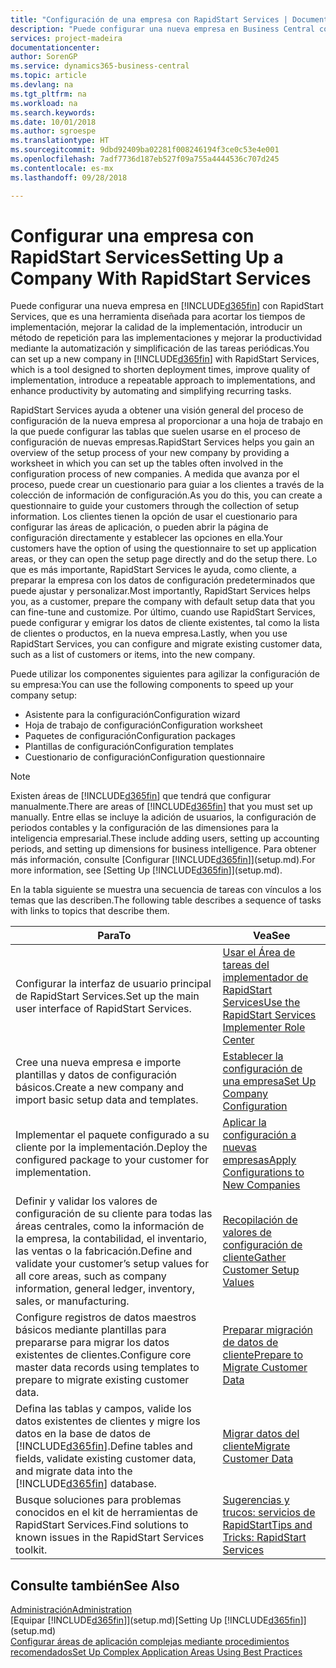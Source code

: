 ```yaml
---
title: "Configuración de una empresa con RapidStart Services | Documentos de Microsoft"
description: "Puede configurar una nueva empresa en Business Central con RapidStart Services, que es una herramienta diseñada para acortar los tiempos de implementación, mejorar la calidad de la implementación, introducir un método de repetición para las implementaciones y mejorar la productividad mediante la automatización y simplificación de las tareas periódicas."
services: project-madeira
documentationcenter: 
author: SorenGP
ms.service: dynamics365-business-central
ms.topic: article
ms.devlang: na
ms.tgt_pltfrm: na
ms.workload: na
ms.search.keywords: 
ms.date: 10/01/2018
ms.author: sgroespe
ms.translationtype: HT
ms.sourcegitcommit: 9dbd92409ba02281f008246194f3ce0c53e4e001
ms.openlocfilehash: 7adf7736d187eb527f09a755a4444536c707d245
ms.contentlocale: es-mx
ms.lasthandoff: 09/28/2018

---
```

# <a name="setting-up-a-company-with-rapidstart-services"></a><span data-ttu-id="4b693-103">Configurar una empresa con RapidStart Services</span><span class="sxs-lookup"><span data-stu-id="4b693-103">Setting Up a Company With RapidStart Services</span></span>
<span data-ttu-id="4b693-104">Puede configurar una nueva empresa en [!INCLUDE[d365fin](includes/d365fin_md.md)] con RapidStart Services, que es una herramienta diseñada para acortar los tiempos de implementación, mejorar la calidad de la implementación, introducir un método de repetición para las implementaciones y mejorar la productividad mediante la automatización y simplificación de las tareas periódicas.</span><span class="sxs-lookup"><span data-stu-id="4b693-104">You can set up a new company in [!INCLUDE[d365fin](includes/d365fin_md.md)] with RapidStart Services, which is a tool designed to shorten deployment times, improve quality of implementation, introduce a repeatable approach to implementations, and enhance productivity by automating and simplifying recurring tasks.</span></span>  

<span data-ttu-id="4b693-105">RapidStart Services ayuda a obtener una visión general del proceso de configuración de la nueva empresa al proporcionar a una hoja de trabajo en la que puede configurar las tablas que suelen usarse en el proceso de configuración de nuevas empresas.</span><span class="sxs-lookup"><span data-stu-id="4b693-105">RapidStart Services helps you gain an overview of the setup process of your new company by providing a worksheet in which you can set up the tables often involved in the configuration process of new companies.</span></span> <span data-ttu-id="4b693-106">A medida que avanza por el proceso, puede crear un cuestionario para guiar a los clientes a través de la colección de información de configuración.</span><span class="sxs-lookup"><span data-stu-id="4b693-106">As you do this, you can create a questionnaire to guide your customers through the collection of setup information.</span></span> <span data-ttu-id="4b693-107">Los clientes tienen la opción de usar el cuestionario para configurar las áreas de aplicación, o pueden abrir la página de configuración directamente y establecer las opciones en ella.</span><span class="sxs-lookup"><span data-stu-id="4b693-107">Your customers have the option of using the questionnaire to set up application areas, or they can open the setup page directly and do the setup there.</span></span> <span data-ttu-id="4b693-108">Lo que es más importante, RapidStart Services le ayuda, como cliente, a preparar la empresa con los datos de configuración predeterminados que puede ajustar y personalizar.</span><span class="sxs-lookup"><span data-stu-id="4b693-108">Most importantly, RapidStart Services helps you, as a customer, prepare the company with default setup data that you can fine-tune and customize.</span></span> <span data-ttu-id="4b693-109">Por último, cuando use RapidStart Services, puede configurar y emigrar los datos de cliente existentes, tal como la lista de clientes o productos, en la nueva empresa.</span><span class="sxs-lookup"><span data-stu-id="4b693-109">Lastly, when you use RapidStart Services, you can configure and migrate existing customer data, such as a list of customers or items, into the new company.</span></span>

<span data-ttu-id="4b693-110">Puede utilizar los componentes siguientes para agilizar la configuración de su empresa:</span><span class="sxs-lookup"><span data-stu-id="4b693-110">You can use the following components to speed up your company setup:</span></span>  

-   <span data-ttu-id="4b693-111">Asistente para la configuración</span><span class="sxs-lookup"><span data-stu-id="4b693-111">Configuration wizard</span></span>  
-   <span data-ttu-id="4b693-112">Hoja de trabajo de configuración</span><span class="sxs-lookup"><span data-stu-id="4b693-112">Configuration worksheet</span></span>  
-   <span data-ttu-id="4b693-113">Paquetes de configuración</span><span class="sxs-lookup"><span data-stu-id="4b693-113">Configuration packages</span></span>  
-   <span data-ttu-id="4b693-114">Plantillas de configuración</span><span class="sxs-lookup"><span data-stu-id="4b693-114">Configuration templates</span></span>  
-   <span data-ttu-id="4b693-115">Cuestionario de configuración</span><span class="sxs-lookup"><span data-stu-id="4b693-115">Configuration questionnaire</span></span>  

> [!Note]  
>  <span data-ttu-id="4b693-116">Existen áreas de [!INCLUDE[d365fin](includes/d365fin_md.md)] que tendrá que configurar manualmente.</span><span class="sxs-lookup"><span data-stu-id="4b693-116">There are areas of [!INCLUDE[d365fin](includes/d365fin_md.md)] that you must set up manually.</span></span> <span data-ttu-id="4b693-117">Entre ellas se incluye la adición de usuarios, la configuración de periodos contables y la configuración de las dimensiones para la inteligencia empresarial.</span><span class="sxs-lookup"><span data-stu-id="4b693-117">These include adding users, setting up accounting periods, and setting up dimensions for business intelligence.</span></span> <span data-ttu-id="4b693-118">Para obtener más información, consulte [Configurar [!INCLUDE[d365fin](includes/d365fin_md.md)]](setup.md).</span><span class="sxs-lookup"><span data-stu-id="4b693-118">For more information, see [Setting Up [!INCLUDE[d365fin](includes/d365fin_md.md)]](setup.md).</span></span>

 <span data-ttu-id="4b693-119">En la tabla siguiente se muestra una secuencia de tareas con vínculos a los temas que las describen.</span><span class="sxs-lookup"><span data-stu-id="4b693-119">The following table describes a sequence of tasks with links to topics that describe them.</span></span>

|<span data-ttu-id="4b693-120">**Para**</span><span class="sxs-lookup"><span data-stu-id="4b693-120">**To**</span></span>|<span data-ttu-id="4b693-121">**Vea**</span><span class="sxs-lookup"><span data-stu-id="4b693-121">**See**</span></span>|  
|------------|-------------|  
|<span data-ttu-id="4b693-122">Configurar la interfaz de usuario principal de RapidStart Services.</span><span class="sxs-lookup"><span data-stu-id="4b693-122">Set up the main user interface of RapidStart Services.</span></span>|[<span data-ttu-id="4b693-123">Usar el Área de tareas del implementador de RapidStart Services</span><span class="sxs-lookup"><span data-stu-id="4b693-123">Use the RapidStart Services Implementer Role Center</span></span>](admin-how-to-use-the-rapidstart-services-role-center-to-track-progress.md)|  
|<span data-ttu-id="4b693-124">Cree una nueva empresa e importe plantillas y datos de configuración básicos.</span><span class="sxs-lookup"><span data-stu-id="4b693-124">Create a new company and import basic setup data and templates.</span></span>|[<span data-ttu-id="4b693-125">Establecer la configuración de una empresa</span><span class="sxs-lookup"><span data-stu-id="4b693-125">Set Up Company Configuration</span></span>](admin-set-up-company-configuration.md)|  
|<span data-ttu-id="4b693-126">Implementar el paquete configurado a su cliente por la implementación.</span><span class="sxs-lookup"><span data-stu-id="4b693-126">Deploy the configured package to your customer for implementation.</span></span>|[<span data-ttu-id="4b693-127">Aplicar la configuración a nuevas empresas</span><span class="sxs-lookup"><span data-stu-id="4b693-127">Apply Configurations to New Companies</span></span>](admin-apply-configuration-to-new-companies.md)|
|<span data-ttu-id="4b693-128">Definir y validar los valores de configuración de su cliente para todas las áreas centrales, como la información de la empresa, la contabilidad, el inventario, las ventas o la fabricación.</span><span class="sxs-lookup"><span data-stu-id="4b693-128">Define and validate your customer’s setup values for all core areas, such as company information, general ledger, inventory, sales, or manufacturing.</span></span>|[<span data-ttu-id="4b693-129">Recopilación de valores de configuración de cliente</span><span class="sxs-lookup"><span data-stu-id="4b693-129">Gather Customer Setup Values</span></span>](admin-gather-customer-setup-values.md)|  
|<span data-ttu-id="4b693-130">Configure registros de datos maestros básicos mediante plantillas para prepararse para migrar los datos existentes de clientes.</span><span class="sxs-lookup"><span data-stu-id="4b693-130">Configure core master data records using templates to prepare to migrate existing customer data.</span></span>|[<span data-ttu-id="4b693-131">Preparar migración de datos de cliente</span><span class="sxs-lookup"><span data-stu-id="4b693-131">Prepare to Migrate Customer Data</span></span>](admin-use-templates-to-prepare-customer-data-for-migration.md)|  
|<span data-ttu-id="4b693-132">Defina las tablas y campos, valide los datos existentes de clientes y migre los datos en la base de datos de [!INCLUDE[d365fin](includes/d365fin_md.md)].</span><span class="sxs-lookup"><span data-stu-id="4b693-132">Define tables and fields, validate existing customer data, and migrate data into the [!INCLUDE[d365fin](includes/d365fin_md.md)] database.</span></span>|[<span data-ttu-id="4b693-133">Migrar datos del cliente</span><span class="sxs-lookup"><span data-stu-id="4b693-133">Migrate Customer Data</span></span>](admin-migrate-customer-data.md)|  
|<span data-ttu-id="4b693-134">Busque soluciones para problemas conocidos en el kit de herramientas de RapidStart Services.</span><span class="sxs-lookup"><span data-stu-id="4b693-134">Find solutions to known issues in the RapidStart Services toolkit.</span></span>|[<span data-ttu-id="4b693-135">Sugerencias y trucos: servicios de RapidStart</span><span class="sxs-lookup"><span data-stu-id="4b693-135">Tips and Tricks: RapidStart Services</span></span>](admin-tips-and-tricks-rapidstart-services.md)|  

## <a name="see-also"></a><span data-ttu-id="4b693-136">Consulte también</span><span class="sxs-lookup"><span data-stu-id="4b693-136">See Also</span></span>  
[<span data-ttu-id="4b693-137">Administración</span><span class="sxs-lookup"><span data-stu-id="4b693-137">Administration</span></span>](admin-setup-and-administration.md)  
<span data-ttu-id="4b693-138">[Equipar [!INCLUDE[d365fin](includes/d365fin_md.md)]](setup.md)</span><span class="sxs-lookup"><span data-stu-id="4b693-138">[Setting Up [!INCLUDE[d365fin](includes/d365fin_md.md)]](setup.md)</span></span>  
[<span data-ttu-id="4b693-139">Configurar áreas de aplicación complejas mediante procedimientos recomendados</span><span class="sxs-lookup"><span data-stu-id="4b693-139">Set Up Complex Application Areas Using Best Practices</span></span>](set-up-complex-application-areas-using-best-practices.md)   

